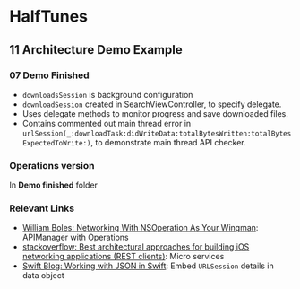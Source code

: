 # HalfTunes

## 11 Architecture Demo Example

### 07 Demo Finished
* `downloadsSession` is background configuration
* `downloadSession` created in SearchViewController, to specify delegate.
* Uses delegate methods to monitor progress and save downloaded files.
* Contains commented out main thread error in `urlSession(_:downloadTask:didWriteData:totalBytesWritten:totalBytesExpectedToWrite:)`, to demonstrate main thread API checker.

### Operations version
In __Demo finished__ folder

### Relevant Links

- [William Boles: Networking With NSOperation As Your Wingman](http://williamboles.me/networking-with-nsoperation-as-your-wingman/): APIManager with Operations
- [stackoverflow: Best architectural approaches for building iOS networking applications (REST clients)](http://stackoverflow.com/questions/24162051/best-architectural-approaches-for-building-ios-networking-applications-rest-cli): Micro services
- [Swift Blog: Working with JSON in Swift](https://developer.apple.com/swift/blog/?id=37): Embed `URLSession` details in data object

